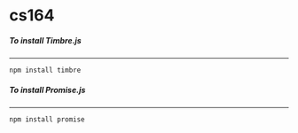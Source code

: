 cs164
=====
##### To install Timbre.js
___
```npm install timbre```
##### To install Promise.js
___
```npm install promise```
